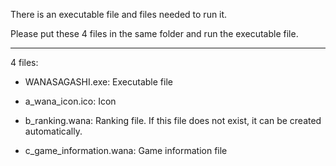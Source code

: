 There is an executable file and files needed to run it.

Please put these 4 files in the same folder and run the executable file.

____________________________________
4 files:

* WANASAGASHI.exe: Executable file

* a_wana_icon.ico: Icon

* b_ranking.wana: Ranking file. If this file does not exist, it can be created automatically.

* c_game_information.wana: Game information file

